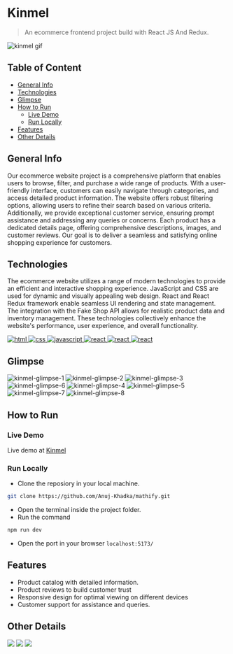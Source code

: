 # Kinmel
> An ecommerce frontend project build with React JS And Redux.

![kinmel gif](documentations/vids/kinmel-gif.gif)

## Table of Content 
- [General Info](#general-info)
- [Technologies](#technologies)
- [Glimpse](#glimpse)
- [How to Run](#how-to-run)
    - [Live Demo](#live-demo)
    - [Run Locally](#run-locally)
- [Features](#features)
- [Other Details](#other-details)

## General Info
Our ecommerce website project is a comprehensive platform that enables users to browse, filter, and purchase a wide range of products. With a user-friendly interface, customers can easily navigate through categories, and access detailed product information. The website offers robust filtering options, allowing users to refine their search based on various criteria. Additionally, we provide exceptional customer service, ensuring prompt assistance and addressing any queries or concerns. Each product has a dedicated details page, offering comprehensive descriptions, images, and customer reviews. Our goal is to deliver a seamless and satisfying online shopping experience for customers.


## Technologies
The ecommerce website utilizes a range of modern technologies to provide an efficient and interactive shopping experience. JavaScript and CSS are used for dynamic and visually appealing web design. React and React Redux framework enable seamless UI rendering and state management. The integration with the Fake Shop API allows for realistic product data and inventory management. These technologies collectively enhance the website's performance, user experience, and overall functionality.
<p>
    <a href="https://pytorch.org/" target="_blank" rel="noreferrer">
        <img src="https://img.shields.io/badge/HTML-e34c26?style=for-the-badge&logo=HTML&logoColor=white" alt="html"/>
    </a>
    <a href="https://www.python.org" target="_blank" rel="noreferrer">
        <img src="https://img.shields.io/badge/CSS-264de4?style=for-the-badge&logo=CSS&logoColor=blue"
            alt="css" />
    </a>
    <a href="https://pytorch.org/" target="_blank" rel="noreferrer">
        <img src="https://img.shields.io/badge/JavaScript-F0DB4F?style=for-the-badge&logo=JavaScript&logoColor=white" alt="javascript"/>
    </a>
    <a href="https://www.python.org" target="_blank" rel="noreferrer">
        <img src="https://img.shields.io/badge/React-61DBFB?style=for-the-badge&logo=React&logoColor=blue"
            alt="react" />
    </a><a href="https://www.python.org" target="_blank" rel="noreferrer">
        <img src="https://img.shields.io/badge/React%20Redux-764abc?style=for-the-badge&logo=Redux&logoColor=blue"
            alt="react" />
    </a><a href="https://www.python.org" target="_blank" rel="noreferrer">
        <img src="https://img.shields.io/badge/Fake%20Shop%20API-61DBFB?style=for-the-badge"
            alt="react" />
    </a>
</p>

## Glimpse
<p>
    <img src="documentations/imgs/kinmel-home.png" alt="kinmel-glimpse-1" />
    <img src="documentations/imgs/kinmel-products.png" alt="kinmel-glimpse-2" />
    <img src="documentations/imgs/kinmel-filter.png" alt="kinmel-glimpse-3" />
    <img src="documentations/imgs/kinmel-product-details.png" alt="kinmel-glimpse-6" />
    <img src="documentations/imgs/kinmel-about.png" alt="kinmel-glimpse-4" />
    <img src="documentations/imgs/kinmel-services.png" alt="kinmel-glimpse-5" />
    <img src="documentations/imgs/kinmel-mob-home.png" alt="kinmel-glimpse-7" />
    <img src="documentations/imgs/kinmel-mob-services.png" alt="kinmel-glimpse-8" />
</p>

## How to Run
### Live Demo
Live demo at <a href="https://hamrokinmel.netlify.app" target="_blank">Kinmel</a>

### Run Locally
- Clone the reposiory in your local machine.
```bash
git clone https://github.com/Anuj-Khadka/mathify.git
```
- Open the terminal inside the project folder.
- Run the command
```bash
npm run dev
```
- Open the port in your browser `localhost:5173/` <br/>


## Features
- Product catalog with detailed information.
- Product reviews to build customer trust
- Responsive design for optimal viewing on different devices
- Customer support for assistance and queries.


## Other Details
 <p align="left">
    <img src="https://img.shields.io/github/contributors/anuj-khadka/kinmel?style=for-the-badge" />
    <img src="https://img.shields.io/github/commit-activity/t/Anuj-Khadka/kinmel?style=for-the-badge" />
    <img src="https://img.shields.io/github/forks/anuj-khadka/kinmel?style=for-the-badge" />
</p>

